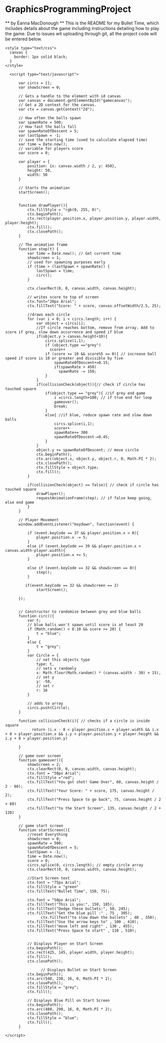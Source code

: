 # GraphicsProgrammingProject
** by Éanna MacDonough **
This is the README for my Bullet Time, which includes details about the game including instructions detailing how to play the game. Due to issues wit uploading through git, all the project code will be entered below.

<!DOCTYPE html>
<html>
  <head>
    <meta charset="UTF-8">
    <title>Bullet Time</title>

    <style type="text/css">
      canvas {
        border: 1px solid black;
      }
    </style>

  </head>

  <body>
      <canvas id="gamecanvas" width="700" height="650"></canvas>
 
      <script type="text/javascript">
          
          var circs = [];
          var showScreen = 0;
          
          // Gets a handle to the element with id canvas
          var canvas = document.getElementById("gamecanvas");
          // Get a 2D context for the canvas.
          var ctx = canvas.getContext("2d");
          
          // How often the balls spawn
          var spawnRate = 500;
          // How fast the balls fall
          var spawnRateOfDescent = 5;
          var lastSpawn = -1;
          // save the starting time (used to calculate elapsed time)
          var time = Date.now();
          // variable for players score
          var score = 0;
          
          var player = {
              position: {x: canvas.width / 2, y: 450}, 
			  height: 50, 
			  width: 50
          }
                
          // Starts the animation
          startScreen();
          

          function drawPlayer(){
              ctx.fillStyle = "rgb(0, 255, 0)";
              ctx.beginPath(); 
              ctx.rect(player.position.x, player.position.y, player.width, player.height);
              ctx.fill();
              ctx.closePath();
          }
                  
          // The animation frame
          function step(t) {
              var time = Date.now(); // Get current time
              showScreen = 1;
              // used for spawning purposes early
              if (time > (lastSpawn + spawnRate)) {
                  lastSpawn = time;
                  circ();
              }
              
              ctx.clearRect(0, 0, canvas.width, canvas.height);
              
              // writes score to top of screen
              ctx.font="20px Arial";
              ctx.fillText("Score: " + score, canvas.offsetWidth/2.5, 25);

              //draws each circle
              for (var i = 0; i < circs.length; i++) {
                  var object = circs[i];
                  //If circle reaches bottom, remove from array. Add to score if grey, slow down occurrence and speed if blue
                  if(object.y > canvas.height+10){
                      circs.splice(i,1);
                      if (object.type =="grey")
                        score++
                      if (score >= 10 && score%5 == 0){ // increase ball speed if score is 10 or greater and divisible by five
                          spawnRateOfDescent+=0.15;
                          if(spawnRate > 450)
                            spawnRate -= 150;
                      }
                  }
                  if(collisionCheck(object)){// check if circle has touched square
                      if(object.type == "grey"){ //if grey end game
                          i =circs.length+100; // if true end for loop
                          gameover();
                          break;
                      }
                      else{ //if blue, reduce spawn rate and slow down balls
                          circs.splice(i,1);
                          score++
                          spawnRate+= 300
                          spawnRateOfDescent-=0.45;
                      }
                  }
                  object.y += spawnRateOfDescent; // move circle
                  ctx.beginPath();
                  ctx.arc(object.x, object.y, object.r, 0, Math.PI * 2);
                  ctx.closePath();
                  ctx.fillStyle = object.type;
                  ctx.fill();
              }

              if(collisionCheck(object) == false){ // check if circle has touched square
                  drawPlayer();
                  requestAnimationFrame(step); // if false keep going, else end game
              }
          }
                    
          // Player Movement          
          window.addEventListener("keydown", function(event) { 
        
              if (event.keyCode == 37 && player.position.x > 0){
                  player.position.x -= 5;
              }
              else if (event.keyCode == 39 && player.position.x < canvas.width-player.width){
                  player.position.x += 5;
              }
              
              else if (event.keyCode == 32 && showScreen == 0){
                  step();
              }
              
             if(event.keyCode == 32 && showScreen == 2)
                  startScreen();
               
          });

          
          // Constructor to randomise between grey and blue balls
          function circ(){
              var t;
              // blue balls won't spawn until score is at least 20
              if (Math.random() < 0.10 && score >= 20) {
                  t = "blue";
              } 
              else {
                  t = "grey";
              }
              var Circle = {
                  // set this objects type
                  type: t,
                  // sets x randomly
                  x: Math.floor(Math.random() * (canvas.width - 30) + 15),
                  // set y
                  y: -50,
                  // set r
                  r: 16
              }
              
              // adds to array
              circs.push(Circle);
          }
          
          function collisionCheck(i){ // checks if a circle is inside square
				return (i.x - 8 < player.position.x + player.width && i.x + 8 > player.position.x && i.y < player.position.y + player.height && i.y + 8 > player.position.y)
            
          }

          // game over screen
          function gameover(){ 
              showScreen = 2;
              ctx.clearRect(0, 0, canvas.width, canvas.height);
              ctx.font = "50px Arial";
              ctx.fillStyle ="red";
              ctx.fillText("You got shot! Game Over", 60, canvas.height / 2 - 60);
              ctx.fillText("Your Score: " + score, 175, canvas.height / 2);
              ctx.fillText("Press Space to go back", 75, canvas.height / 2 + 60)
              ctx.fillText("to the Start Screen", 135, canvas.height / 2 + 120)
          }
          
          // game start screen
          function startScreen(){
              //reset Everything
              showScreen = 0;
              spawnRate = 500;
              spawnRateOfDescent = 5;
              lastSpawn = -1;
              time = Date.now();
              score = 0;
              circs.splice(0, circs.length); // empty circle array
              ctx.clearRect(0, 0, canvas.width, canvas.height);
              
              //Start Screen text
              ctx.font = "75px Arial";
              ctx.fillStyle = "green"
              ctx.fillText("Bullet Time", 150, 75);
              
              ctx.font = "50px Arial";
              ctx.fillText("This is you:", 150, 185);
              ctx.fillText("Dodge these bullets:", 50, 245);
              ctx.fillText("Get the blue pill :" , 75 , 305);
			        ctx.fillText("to slow down the bullets" , 40 , 350);
              ctx.fillText("Use the arrow keys to" , 100 , 410);
              ctx.fillText("move left and right" , 130 , 455);
              ctx.fillText("Press Space to start" , 110 , 510);
              
              
              // Displays Player on Start Screen
              ctx.beginPath(); 
              ctx.rect(425, 145, player.width, player.height); 
              ctx.fill();
              ctx.closePath();
			  
			        // Displays Bullet on Start Screen
              ctx.beginPath();
              ctx.arc(540, 230, 16, 0, Math.PI * 2);
              ctx.closePath();
              ctx.fillStyle = "grey";
              ctx.fill();
			  
			  // Displays Blue Pill on Start Screen
              ctx.beginPath();
              ctx.arc(480, 290, 16, 0, Math.PI * 2);
              ctx.closePath();
              ctx.fillStyle = "blue";
              ctx.fill();       
          }

    </script>
  </body>
</html>
